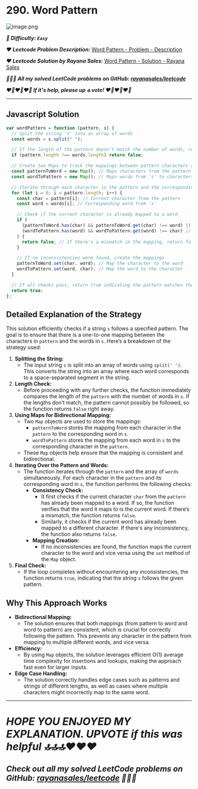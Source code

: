 # 290. Word Pattern

![image.png](https://assets.leetcode.com/users/images/64d74208-377f-4907-8065-5b42a71d567b_1724767121.76258.png)

**_🌱 Difficulty: `Easy`_**

**_❤️ Leetcode Problem Description:_** [Word Pattern - Problem - Description](https://leetcode.com/problems/word-pattern/description/)

**_❤️ Leetcode Solution by Rayana Sales:_** [Word Pattern - Solution - Rayana Sales](https://leetcode.com/problems/word-pattern/solutions/5698298/runtime-33ms-beats-99-59-simple-to-understand-javascript-solution/)

**_💁🏻‍♀️ All my solved LeetCode problems on GitHub: [rayanasales/leetcode](https://github.com/rayanasales/leetcode)_**

**_❤️‍🔥❤️‍🔥❤️‍🔥 If it's help, please up 🔝 vote! ❤️‍🔥❤️‍🔥❤️‍🔥_**

---

## Javascript Solution

```jsx
var wordPattern = function (pattern, s) {
  // Split the string 's' into an array of words
  const words = s.split(" ");

  // If the length of the pattern doesn't match the number of words, return false immediately
  if (pattern.length !== words.length) return false;

  // Create two Maps to track the mappings between pattern characters and words
  const patternToWord = new Map(); // Maps characters from the pattern to words in 's'
  const wordToPattern = new Map(); // Maps words from 's' to characters in the pattern

  // Iterate through each character in the pattern and the corresponding word in 's'
  for (let i = 0; i < pattern.length; i++) {
    const char = pattern[i]; // Current character from the pattern
    const word = words[i]; // Corresponding word from 's'

    // Check if the current character is already mapped to a word
    if (
      (patternToWord.has(char) && patternToWord.get(char) !== word) || // Check if existing mapping is consistent
      (wordToPattern.has(word) && wordToPattern.get(word) !== char) // Check if the word is already mapped to a different character
    ) {
      return false; // If there's a mismatch in the mapping, return false
    }

    // If no inconsistencies were found, create the mappings
    patternToWord.set(char, word); // Map the character to the word
    wordToPattern.set(word, char); // Map the word to the character
  }

  // If all checks pass, return true indicating the pattern matches the string
  return true;
};
```

## Detailed Explanation of the Strategy

This solution efficiently checks if a string `s` follows a specified pattern. The goal is to ensure that there is a one-to-one mapping between the characters in `pattern` and the words in `s`. Here’s a breakdown of the strategy used:

1. **Splitting the String:**
   - The input string `s` is split into an array of words using `split(' ')`. This converts the string into an array where each word corresponds to a space-separated segment in the string.
2. **Length Check:**
   - Before proceeding with any further checks, the function immediately compares the length of the `pattern` with the number of words in `s`. If the lengths don’t match, the pattern cannot possibly be followed, so the function returns `false` right away.
3. **Using Maps for Bidirectional Mapping:**
   - Two `Map` objects are used to store the mappings:
     - `patternToWord` stores the mapping from each character in the `pattern` to the corresponding word in `s`.
     - `wordToPattern` stores the mapping from each word in `s` to the corresponding character in the `pattern`.
   - These `Map` objects help ensure that the mapping is consistent and bidirectional.
4. **Iterating Over the Pattern and Words:**
   - The function iterates through the `pattern` and the array of `words` simultaneously. For each character in the `pattern` and its corresponding word in `s`, the function performs the following checks:
     - **Consistency Check:**
       - It first checks if the current character `char` from the `pattern` has already been mapped to a word. If so, the function verifies that the word it maps to is the current word. If there’s a mismatch, the function returns `false`.
       - Similarly, it checks if the current word has already been mapped to a different character. If there's any inconsistency, the function also returns `false`.
     - **Mapping Creation:**
       - If no inconsistencies are found, the function maps the current character to the word and vice versa using the `set` method of the `Map` object.
5. **Final Check:**
   - If the loop completes without encountering any inconsistencies, the function returns `true`, indicating that the string `s` follows the given pattern.

## Why This Approach Works

- **Bidirectional Mapping:**
  - The solution ensures that both mappings (from pattern to word and word to pattern) are consistent, which is crucial for correctly following the pattern. This prevents any character in the pattern from mapping to multiple different words, and vice versa.
- **Efficiency:**
  - By using `Map` objects, the solution leverages efficient O(1) average time complexity for insertions and lookups, making the approach fast even for larger inputs.
- **Edge Case Handling:**
  - The solution correctly handles edge cases such as patterns and strings of different lengths, as well as cases where multiple characters might incorrectly map to the same word.

---

# **_HOPE YOU ENJOYED MY EXPLANATION. UPVOTE if this was helpful 🔝🔝🔝❤️❤️❤️_**

## **_Check out all my solved LeetCode problems on GitHub: [rayanasales/leetcode](https://github.com/rayanasales/leetcode) 🤙😚🤘_**
